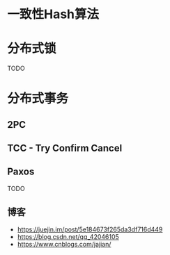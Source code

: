 # 一致性Hash算法

# 分布式锁
TODO

# 分布式事务
## 2PC
## TCC - Try Confirm Cancel
## Paxos
TODO

## 博客
- https://juejin.im/post/5e184673f265da3df716d449
- https://blog.csdn.net/qq_42046105
- https://www.cnblogs.com/jajian/